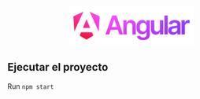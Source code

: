 <p style="display: block; margin: auto; width: 50%"><a href="https://angular.dev" target="_blank"><img src="https://raw.githubusercontent.com/angular/angular/refs/heads/main/adev/src/assets/images/press-kit/angular_wordmark_gradient.png" alt="Angular Logo"></a></p>

## Ejecutar el proyecto
Run `npm start`
